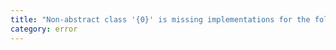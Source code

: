 ```yaml
---
title: "Non-abstract class '{0}' is missing implementations for the following members of '{1}': {2}."
category: error
---
```

